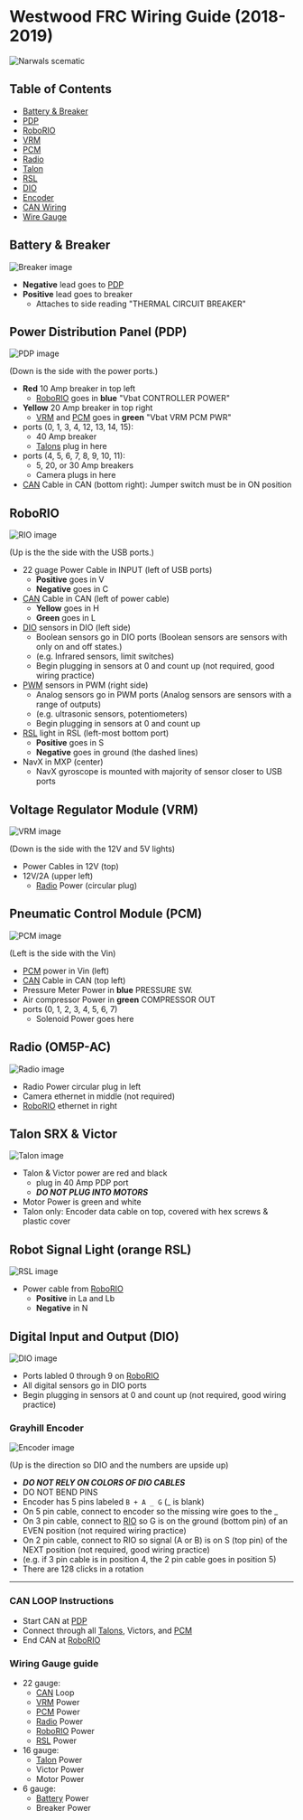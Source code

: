 # Westwood FRC Wiring Guide (2018-2019)

<!-- Author: Joshua Budd -->
<!-- Date: 2019/01/23 -->
<!-- Revised: 2019/01/23 -->

![Narwals scematic](https://www.chiefdelphi.com/uploads/default/optimized/3X/5/c/5c9037bbfb8bf6c847796320417f68c02262fb1a_2_690x500.jpeg "3128 Aluminum Narwals' scematic")

## Table of Contents

* [Battery & Breaker](#battery)
* [PDP](#pdp)
* [RoboRIO](#rio)
* [VRM](#vrm)
* [PCM](#pcm)
* [Radio](#radio)
* [Talon](#talon)
* [RSL](#rls)
* [DIO](#dio)
* [Encoder](#encoder)
* [CAN Wiring](#can)
* [Wire Gauge](#gauge)

<a id="battery"></a>
## Battery & Breaker
![Breaker image](https://camo.githubusercontent.com/0b495433d0d9e651cb5396a8a9f3491c686d3d36/68747470733a2f2f73332e616d617a6f6e6177732e636f6d2f73637265656e73746570735f6c6976652f696d6167655f6173736574732f6173736574732f3030312f3138392f3936342f6d656469756d2f63643034623564382d643137312d343235392d383764362d6431386133626461326338612e6a7067)

* **Negative** lead goes to [PDP](#pdp)
* **Positive** lead goes to breaker
    * Attaches to side reading "THERMAL CIRCUIT BREAKER"

<a id="pdp"></a>
## Power Distribution Panel (PDP)
![PDP image](https://camo.githubusercontent.com/830473ea9f270823bfd61f35b4557cb827954140/68747470733a2f2f73332e616d617a6f6e6177732e636f6d2f73637265656e73746570735f6c6976652f696d6167655f6173736574732f6173736574732f3030302f3238392f3930342f6f726967696e616c2f34373936383838382d626566312d343161622d623831652d3335653333626464373439632e706e67)

(Down is the side with the power ports.)

* **Red** 10 Amp breaker in top left
    * [RoboRIO](#rio) goes in **blue** "Vbat CONTROLLER POWER"
* **Yellow** 20 Amp breaker in top right
    * [VRM](#vrm) and [PCM](#pcm) goes in **green** "Vbat VRM PCM PWR"
* ports (0, 1, 3, 4, 12, 13, 14, 15):
    * 40 Amp breaker
    * [Talons](#talon) plug in here
* ports (4, 5, 6, 7, 8, 9, 10, 11):
    * 5, 20, or 30 Amp breakers
    * Camera plugs in here
* [CAN](#can) Cable in CAN (bottom right):
    Jumper switch must be in ON position

<a id="rio"></a>
## RoboRIO
![RIO image](https://camo.githubusercontent.com/d9bde9dbed2c45394b65d95f4e130a4581ef81f4/68747470733a2f2f73332e616d617a6f6e6177732e636f6d2f73637265656e73746570735f6c6976652f696d6167655f6173736574732f6173736574732f3030302f3238392f3930332f6f726967696e616c2f62373061653839342d653063352d343964332d623865322d3032346537366264376336632e706e67)

(Up is the the side with the USB ports.)

* 22 guage Power Cable in INPUT (left of USB ports)
    * **Positive** goes in V
    * **Negative** goes in C
* [CAN](#can) Cable in CAN (left of power cable)
    * **Yellow** goes in H
    * **Green** goes in L
* [DIO](#dio) sensors in DIO (left side)
    * Boolean sensors go in DIO ports (Boolean sensors are sensors with only on and off states.)
    * (e.g. Infrared sensors, limit switches)
    * Begin plugging in sensors at 0 and count up (not required, good wiring practice)
* [PWM](#pwm) sensors in PWM (right side)
    * Analog sensors go in PWM ports (Analog sensors are sensors with a range of outputs)
    * (e.g. ultrasonic sensors, potentiometers)
    * Begin plugging in sensors at 0 and count up
* [RSL](#rsl) light in RSL (left-most bottom port)
    * **Positive** goes in S
    * **Negative** goes in ground (the dashed lines)
* NavX in MXP (center)
    * NavX gyroscope is mounted with majority of sensor closer to USB ports

<a id="vrm"></a>
## Voltage Regulator Module (VRM)
![VRM image](https://camo.githubusercontent.com/cefd54640d976bda2b24c11119e1a0acef85805f/68747470733a2f2f73332e616d617a6f6e6177732e636f6d2f73637265656e73746570735f6c6976652f696d6167655f6173736574732f6173736574732f3030302f3238392f3930362f6f726967696e616c2f62373762363261622d623963612d346530332d393431352d6664656533373839616634322e706e673f31343833353439323130)

(Down is the side with the 12V and 5V lights)

* Power Cables in 12V (top)
* 12V/2A (upper left)
    * [Radio](#radio) Power (circular plug)

<a id="pcm"></a>
## Pneumatic Control Module (PCM)
![PCM image](https://camo.githubusercontent.com/233e3fb008c2e5af5def9a2148eaabbe69380d9e/687474703a2f2f736c696465706c617965722e636f6d2f736c6964652f373334363433342f32342f696d616765732f392f506e65756d617469632b436f6e74726f6c2b4d6f64756c652b2850434d292e6a7067)

(Left is the side with the Vin)

* [PCM](#pcm) power in Vin (left)
* [CAN](#can) Cable in CAN (top left)
* Pressure Meter Power in **blue** PRESSURE SW.
* Air compressor Power in **green** COMPRESSOR OUT
* ports (0, 1, 2, 3, 4, 5, 6, 7)
    * Solenoid Power goes here

<a id="radio"></a>
## Radio (OM5P-AC)
![Radio image](https://camo.githubusercontent.com/03df5f5152b9223cab19e8c20c678cd58acadde3/68747470733a2f2f7777772e62726f616462616e6462757965722e636f6d2f696d616765732f70726f64756374732f6f70656e6d6573682f6f6d35702d61632d372e706e673f77696474683d343030)

* Radio Power circular plug in left
* Camera ethernet in middle (not required)
* [RoboRIO](#rio) ethernet in right

<a id="talon"></a>
## Talon SRX & Victor
![Talon image](https://camo.githubusercontent.com/440f1a79acac64e95bc5f25d42493260b2a4c763/68747470733a2f2f7777772e766578726f626f746963732e636f6d2f6d656469612f636174616c6f672f70726f647563742f63616368652f312f696d6167652f39646637386561623333353235643038643665356662386432373133366539352f322f312f3231372d343335382d6f6e2d74616c6f6e2e6a7067)

* Talon & Victor power are red and black
    * plug in 40 Amp PDP port
    * ***DO NOT PLUG INTO MOTORS***
* Motor Power is green and white
* Talon only: Encoder data cable on top, covered with hex screws & plastic cover 

<a id="rsl"></a>
## Robot Signal Light (orange RSL)
![RSL image](https://camo.githubusercontent.com/7a5fef32a7def38ab32085348a5896fdeb144583/68747470733a2f2f6d696c696c616e69726f626f746963732e676974626f6f6b732e696f2f6672632d656c656374726963616c2d6269626c652f636f6e74656e742f726f626f52494f2f72736c2e6a7067)

* Power cable from [RoboRIO](#rio)
    * **Positive** in La and Lb
    * **Negative** in N

<a id="dio"></a>
## Digital Input and Output (DIO)
![DIO image](https://lh3.googleusercontent.com/OzJ9KZFlNvmwgM-J1iNCvhOCIkKYclQIC00oVAzyyDzcTzNY2mH55wp6UL3KJ8fmAI4AxLUB0Mzfha6DSqlcfTtfmkjiWtmlvXXgY4n-g8CZnZmWELl_bnS6KiJE_VdNO90tHUGoKEoxo1sqh6O_hckiu1VR5kSwLD1WmPKBULM0AmEq-ukLH91C21JikteUyu_ovyARsDxIRIKjMQlfmeI-OQKk0tjGMrLbvjYrUyRQle6O_rnz-BSFvxSQSgplKRdzi8RnIs81c-o8QD1fEvi84ArVksMs1dSYa2ViX4htxFrsG9q4mHefC_iCKVSWt772v8HTjgWG0xbF8DqS3j1N3U02ovxsQm2eAY_SjikkCU9Pj2Q35hx7qEen94LOXHctgNExF3-pgryrQYzUScuQcKI-jsZpu-AUseZzKyvzYrT-23ioi3mFcubUd5a5unmRQcsRHnfTjl0U4K0JxQmP39hQWWzbnF-x4bBCQywmfEKAk8i-WUFEodB6ONmHVsVZISBqLqG97HdTaiG9KWIN2uov5rkfxoJlWxTwl4PLXR4zAQ3VvA1BldCNtsKkNqzq4a1NHvz6Q0F10sZA2ECcxzjn7kB0mDoq4cOE8H3_Ceg0cMAnhN-9q4V0vi_hXODFbGLgx2PxRCvUEKuZNUp50tIS83GuzBbUKwxZxo_aIHB5QHiVW1XN590TdeUeWs2ffPMpg79PFrPqqw=w470-h626-no)

* Ports labled 0 through 9 on [RoboRIO](#rio)
* All digital sensors go in DIO ports
* Begin plugging in sensors at 0 and count up (not required, good wiring practice)

<a id="encoder"></a>
### Grayhill Encoder
![Encoder image](https://lh3.googleusercontent.com/wko3en9Z8KM560biqJSt4U9EOPXYX4OS94wFihy7Y_VYtULn3bLoMOG3uVmUNbGhRSesz9U6dzM2zqEcxkI3lKkwEFx2qZQA2HYIxUhzCE6-uuGjvPWB2lWq_ZhGehcfAWXISmZih_qHC784WLivPGCIq3XxNbOwJ-wGZjFV-Zo319Oc-NF-1VVtVj997Ypr6Xddl65mufv7wKHvJMcNDHTCGilkw8fQhdAvTeLzrxSh3zNnrEeCO9z3e_kNNWq2qg5g1jr6ReMof2TClRPDK4pu-fY6T9QOApqKwiSgD7cHggBgGmL5iKnbuUP8EzrNC3YUZidld7QiZicVKKXlqV0LzkpeWD8tpgK5gagZdqf9cElq1UD5t_s2frKiN0Eso_XQLqSlqBduNLA8KAeod3o-qq27gs_ncuPV4-PW1LPm-VWmq5cyRDctp7AumYGHhBkkgUCTV-GrdbPB5xJBN2lNQtaGDQDMECcyvitW74QjguA-J5sfYjoXrb86JMTEdrnxKO6t2jBPESP3HA1OZLBJK9LCyB0YrHK0cSvLloEteITxoKi7Vis2AP3fVjYs2d6EMGMQPMwJ6IYrSp7vTTH_UFCXrq88NxKHY8vl64p2OJScTVyOaU0sfrVyTMjMPdCHUCHdiOUtnOkONDhhKj1D=w470-h626-no)

(Up is the direction so DIO and the numbers are upside up)

* ***DO NOT RELY ON COLORS OF DIO CABLES***
* DO NOT BEND PINS
* Encoder has 5 pins labeled `B + A _ G` (\_ is blank)
* On 5 pin cable, connect to encoder so the missing wire goes to the \_
* On 3 pin cable, connect to [RIO](#rio) so G is on the ground (bottom pin) of an EVEN position (not required wiring practice)
* On 2 pin cable, connect to RIO so signal (A or B) is on S (top pin) of the NEXT position (not required, good wiring practice)
* (e.g. if 3 pin cable is in position 4, the 2 pin cable goes in position 5)
* There are 128 clicks in a rotation

---

<a id="can"></a>
### CAN LOOP Instructions

* Start CAN at [PDP](#pdp)
* Connect through all [Talons](#talon), Victors, and [PCM](#pcm)
* End CAN at [RoboRIO](#rio)

<a id="gauge"></a>
### Wiring Gauge guide

* 22 gauge:
    * [CAN](#can) Loop
    * [VRM](#vrm) Power
    * [PCM](#pcm) Power
    * [Radio](#radio) Power
    * [RoboRIO](#rio) Power
    * [RSL](#rsl) Power
* 16 gauge:
    * [Talon](#talon) Power
    * Victor Power
    * Motor Power
* 6 gauge:
    * [Battery](#battery) Power
    * Breaker Power
